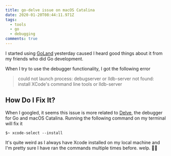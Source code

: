 ```yaml
---
title: go-delve issue on macOS Catalina
date: 2020-01-20T08:44:11.971Z
tags:
  - tools
  - go
  - debugging
comments: true
---
```

I started using [GoLand](https://www.jetbrains.com/go/) yesterday caused I heard good things about it from my friends who did Go development.

When I try to use the debugger functionality, I got the following error


> could not launch process: debugserver or lldb-server not found: install XCode's command line tools or lldb-server


## How Do I Fix It?

When I googled, it seems this issue is more related to [Delve](https://github.com/go-delve/delve), the debugger for Go and macOS Catalina. Running the following command on my terminal will fix it

```
$~ xcode-select --install
```

It's quite weird as I always have Xcode installed on my local machine and I'm pretty sure I have ran the commands multiple times before. welp. 🤷‍♂️
